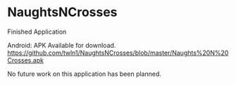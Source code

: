 # NaughtsNCrosses
Finished Application

Android:
APK Available for download. https://github.com/twln1/NaughtsNCrosses/blob/master/Naughts%20N%20Crosses.apk

No future work on this application has been planned.

